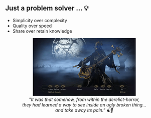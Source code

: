 ##  Just a problem solver ... :bulb:

- Simplicity over complexity </br>
- Quality over speed  </br>
- Share over retain knowledge  </br>


<p align="center">
  <a href="https://youtu.be/xPr0BfEcaCQ">
    <img  width="65%" height="20%" src="https://raw.githubusercontent.com/breno-jesus-fernandes/breno-jesus-fernandes/refs/heads/latest_branch/img/smiles-from-juran.webp"> </br>
  </a>
  <i>"It was that somehow, from within the derelict-horror, </br>
      they had learned a way to see inside an ugly broken thing... </br>
      and take away its pain." ☯🍃 
  </i> </br></br>
</p>
 

